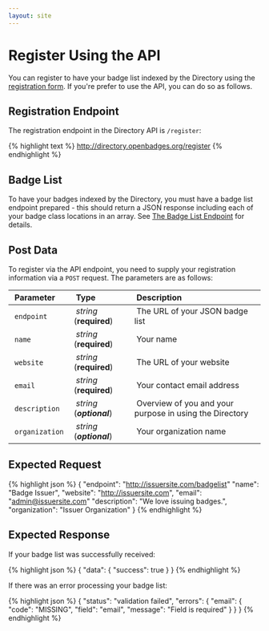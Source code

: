 ```yaml
---
layout: site
---
```


# Register Using the API

You can register to have your badge list indexed by the Directory using the [registration form](index#addbadges). If you're prefer to use the API, you can do so as follows.

## Registration Endpoint

The registration endpoint in the Directory API is `/register`:

{% highlight text %}
http://directory.openbadges.org/register
{% endhighlight %}

## Badge List

To have your badges indexed by the Directory, you must have a badge list endpoint prepared - this should return a JSON response including each of your badge class locations in an array. See [The Badge List Endpoint](badgelist-endpoint) for details.

## Post Data

To register via the API endpoint, you need to supply your registration information via a `POST` request. The parameters are as follows:

| &nbsp;__Parameter__&nbsp; | &nbsp;__Type__&nbsp; | &nbsp;__Description__&nbsp; |
| :------------ | :------- | :-------------- |
| &nbsp;`endpoint`&nbsp; | &nbsp;_string_ (__required__)&nbsp; | &nbsp;The URL of your JSON badge list&nbsp; |
| &nbsp;`name`&nbsp; | &nbsp;_string_ (__required__)&nbsp; | &nbsp;Your name&nbsp; |
| &nbsp;`website`&nbsp; | &nbsp;_string_ (__required__)&nbsp; | &nbsp;The URL of your website&nbsp; |
| &nbsp;`email`&nbsp; | &nbsp;_string_ (__required__)&nbsp; | &nbsp;Your contact email address&nbsp; |
| &nbsp;`description`&nbsp; | &nbsp;_string_ (___optional___)&nbsp; | &nbsp;Overview of you and your purpose in using the Directory&nbsp; |
| &nbsp;`organization`&nbsp; | &nbsp;_string_ (___optional___)&nbsp; | &nbsp;Your organization name&nbsp; |

## Expected Request

{% highlight json %}
{
  "endpoint": "http://issuersite.com/badgelist"
  "name": "Badge Issuer",
  "website": "http://issuersite.com",
  "email": "admin@issuersite.com"
  "description": "We love issuing badges.",
  "organization": "Issuer Organization"
}
{% endhighlight %}

## Expected Response

If your badge list was successfully received:

{% highlight json %}
{
  "data": { "success": true }
}
{% endhighlight %}

If there was an error processing your badge list:

{% highlight json %}
{
  "status": "validation failed",
  "errors": {
    "email": {
      "code": "MISSING",
      "field": "email",
      "message": "Field is required"
    }
  }
}
{% endhighlight %}
